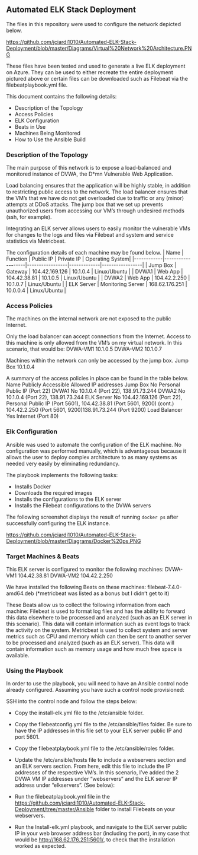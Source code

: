 ## Automated ELK Stack Deployment

The files in this repository were used to configure the network depicted below.

https://github.com/jciardi1010/Automated-ELK-Stack-Deployment/blob/master/Diagrams/Virtual%20Network%20Architecture.PNG

These files have been tested and used to generate a live ELK deployment on Azure. They can be used to either recreate the entire deployment pictured above or certain files can be downloaded such as Filebeat via the filebeatplaybook.yml file.

This document contains the following details:
- Description of the Topology
- Access Policies
- ELK Configuration
- Beats in Use
- Machines Being Monitored
- How to Use the Ansible Build

### Description of the Topology

The main purpose of this network is to expose a load-balanced and monitored instance of DVWA, the D*mn Vulnerable Web Application.

Load balancing ensures that the application will be highly stable, in addition to restricting public access to the network. The load balancer ensures that the VM’s that we have do not get overloaded due to traffic or any (minor) attempts at DDoS attacks. The jump box that we set up prevents unauthorized users from accessing our VM’s through undesired methods (ssh, for example).


Integrating an ELK server allows users to easily monitor the vulnerable VMs for changes to the logs and files via Filebeat and system and service statistics via Metricbeat.

The configuration details of each machine may be found below.
| Name       | Function          | Public IP       | Private IP  | Operating System|
|------------|-------------------|-----------------|-------------|-----------------|
| Jump Box   | Gateway           | 104.42.169.126  | 10.1.0.4    | Linux/Ubuntu    | 
| DVWA1      | Web App           | 104.42.38.81    | 10.1.0.5    | Linux/Ubuntu    |
| DVWA2      | Web App           | 104.42.2.250    | 10.1.0.7    | Linux/Ubuntu    |
| ELK Server | Monitoring Server | 168.62.176.251  | 10.0.0.4    | Linux/Ubuntu    |

### Access Policies

The machines on the internal network are not exposed to the public Internet. 

Only the load balancer can accept connections from the Internet. Access to this machine is only allowed from the VM’s on my virtual network. In this scenario, that would be:
DVWA-VM1 10.1.0.5
DVWA-VM2 10.1.0.7

Machines within the network can only be accessed by the jump box.
Jump Box 10.1.0.4

A summary of the access policies in place can be found in the table below.
Name             Publicly Accessible    Allowed IP addresses
Jump Box         No                     Personal Public IP (Port 22)
DVWA1            No                     10.1.0.4 (Port 22), 138.91.73.244
DVWA2            No                     10.1.0.4 (Port 22), 138.91.73.244
ELK Server       No                     104.42.169.126 (Port 22), Personal Public IP (Port 5601), 104.42.38.81 (Port 5601, 9200)         (cont.)                                  104.42.2.250 (Port 5601, 9200)138.91.73.244 (Port 9200)
Load Balancer    Yes                    Internet (Port 80)

### Elk Configuration

Ansible was used to automate the configuration of the ELK machine. No configuration was performed manually, which is advantageous because it allows the user to deploy complex architecture to as many systems as needed very easily by eliminating redundancy.

The playbook implements the following tasks:
- Installs Docker
- Downloads the required images
- Installs the configurations to the ELK server
- Installs the Filebeat configurations to the DVWA servers

The following screenshot displays the result of running `docker ps` after successfully configuring the ELK instance.

https://github.com/jciardi1010/Automated-ELK-Stack-Deployment/blob/master/Diagrams/Docker%20ps.PNG

### Target Machines & Beats
This ELK server is configured to monitor the following machines:
DVWA-VM1 104.42.38.81
DVWA-VM2 104.42.2.250

We have installed the following Beats on these machines:
filebeat-7.4.0-amd64.deb
(*metricbeat was listed as a bonus but I didn’t get to it)

These Beats allow us to collect the following information from each machine:
Filebeat is used to format log files and has the ability to forward this data elsewhere to be processed and analyzed (such as an ELK server in this scenario). This data will contain information such as event logs to track the activity on the system.
Metricbeat is used to collect system and server metrics such as CPU and memory which can then be sent to another server to be processed and analyzed (such as an ELK server). This data will contain information such as memory usage and how much free space is available.

### Using the Playbook
In order to use the playbook, you will need to have an Ansible control node already configured. Assuming you have such a control node provisioned: 

SSH into the control node and follow the steps below:
- Copy the install-elk.yml file to the /etc/ansible folder.
- Copy the filebeatconfig.yml file to the /etc/ansible/files folder. Be sure to have the IP addresses in this file set to your ELK server public IP and port 5601.
- Copy the filebeatplaybook.yml file to the /etc/ansible/roles folder.
- Update the /etc/ansible/hosts file to include a webservers section and an ELK servers section. From here, edit this file to include the IP addresses of the respective VM’s. In this scenario, I’ve added the 2 DVWA VM IP addresses under “webservers” and the ELK server IP address under “elkservers”. (See below):

- Run the filebeatplaybook.yml file in the https://github.com/jciardi1010/Automated-ELK-Stack-Deployment/tree/master/Ansible folder to install Filebeats on your webservers.
- Run the Install-elk.yml playbook, and navigate to the ELK server public IP in your web browser address bar (including the port), in my case that would be http://168.62.176.251:5601/, to check that the installation worked as expected.


